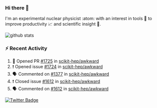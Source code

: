 ### Hi there 👋 

I'm an experimental nuclear physicist :atom: with an interest in tools :wrench: to improve productivity :chart_with_upwards_trend: and scientific insight :telescope:.

![github stats](https://github-readme-stats.vercel.app/api?username=agoose77&show_icons=true&hide_rank=true&hide_title=true&bg_color=30,e76445,904e95&text_color=efe3ec&icon_color=efe3ec)
<!--
**agoose77/agoose77** is a ✨ _special_ ✨ repository because its `README.md` (this file) appears on your GitHub profile.

Here are some ideas to get you started:

- 🔭 I’m currently working on ...
- 🌱 I’m currently learning ...
- 👯 I’m looking to collaborate on ...
- 🤔 I’m looking for help with ...
- 💬 Ask me about ...
- 📫 How to reach me: ...
- 😄 Pronouns: ...
- ⚡ Fun fact: ...
-->

### :zap: Recent Activity
<!--START_SECTION:activity-->
1. 💪 Opened PR [#1725](https://github.com/scikit-hep/awkward/pull/1725) in [scikit-hep/awkward](https://github.com/scikit-hep/awkward)
2. ❗️ Opened issue [#1724](https://github.com/scikit-hep/awkward/issues/1724) in [scikit-hep/awkward](https://github.com/scikit-hep/awkward)
3. 🗣 Commented on [#1377](https://github.com/scikit-hep/awkward/issues/1377) in [scikit-hep/awkward](https://github.com/scikit-hep/awkward)
4. ❗️ Closed issue [#1612](https://github.com/scikit-hep/awkward/issues/1612) in [scikit-hep/awkward](https://github.com/scikit-hep/awkward)
5. 🗣 Commented on [#1612](https://github.com/scikit-hep/awkward/issues/1612) in [scikit-hep/awkward](https://github.com/scikit-hep/awkward)
<!--END_SECTION:activity-->


[![Twitter Badge](https://img.shields.io/twitter/follow/agoose77?style=flat-square&logo=Twitter&logoColor=white&color=cornflowerblue)](https://twitter.com/agoose77)

